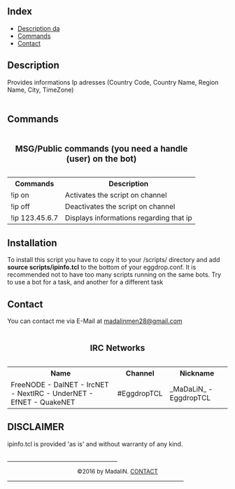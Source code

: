 <html>
<title>ipinfo.tcl help file - PLEASE, keep in mind, this is a work in progess</title>
<h2>Index</h2>
<ul>
<li><a href="#description">Description da</a>
<li><a href="#commands">Commands</a>
<li><a href="#contact">Contact</a>
</ul>

<a name="description">
<h2>Description</h2></a>Provides informations Ip adresses (Country Code, Country Name, Region Name, City, TimeZone)</h4>
<br>
<br>
<a name="commands"><h2>Commands</h2></a>
<table "id="t01"> 
<caption><h3>MSG/Public commands (you need a handle (user) on the bot)</h3></caption>
  <tr>
    <th><b>Commands</b></th>
    <th><b>Description</b></th>
  </tr>
  <tr>
    <td>!ip on</td>
    <td>Activates the script on channel</td>
  </tr>
  <tr>
    <td>!ip off</td>
    <td>Deactivates the script on channel</td>
  </tr>
    <tr>
    <td>!ip 123.45.6.7</td>
    <td>Displays informations regarding that ip</td>
  </tr>
</table>
<a name="installation"><h2>Installation</h2></a>
To install this script you have to copy it to your /scripts/ directory and add <b>source scripts/ipinfo.tcl</b> to the bottom of your eggdrop.conf. It is recommended not to have too many scripts running on the same bots. Try to use a bot for a task, and another for a different task<p>

<a name="contact"><h2>Contact</h2></a>
You can contact me via E-Mail at <a href="mailto:madalinmen28@gmail.com">madalinmen28@gmail.com</a>
<table "id="t01"> 
<caption><h3>IRC Networks</h3></caption>
  <tr>
    <th><b>Name</b></th>
    <th><b>Channel</b></th>
    <th><b>Nickname</b></th>    
  </tr>
  <tr>
    <tr>
    <td>FreeNODE - DalNET - IrcNET - NextIRC - UnderNET - EfNET - QuakeNET</td>
    <td>#EggdropTCL</td>
    <td>_MaDaLiN_ - EggdropTCL</td>
  </tr>
  </table>


<a name="disclaimer"><h2>DISCLAIMER</h2></a>
ipinfo.tcl is provided 'as is' and without warranty of any kind.
<br>
<br>
<hr align="CENTER" width="50%">
<center><font size="-1">&copy;2016 by MadaliN. <A href="#contact">CONTACT</A></font></center>
<hr align="CENTER" width="80%">
</td></tr>
</body>
</html>
</b>
